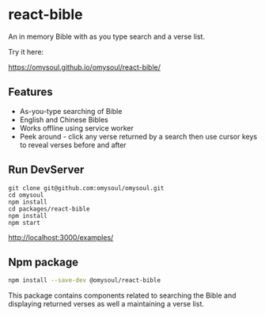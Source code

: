 # react-bible

An in memory Bible with as you type search and a verse list.

Try it here:

https://omysoul.github.io/omysoul/react-bible/

## Features

* As-you-type searching of Bible
* English and Chinese Bibles
* Works offline using service worker
* Peek around - click any verse returned by a search then use cursor keys to reveal verses before and after

## Run DevServer

```
git clone git@github.com:omysoul/omysoul.git
cd omysoul
npm install
cd packages/react-bible
npm install
npm start
```

[http://localhost:3000/examples/](http://localhost:3000/examples/)

## Npm package

```bash
npm install --save-dev @omysoul/react-bible
```

This package contains components related to searching the Bible and displaying returned verses as well a maintaining a verse list.  
